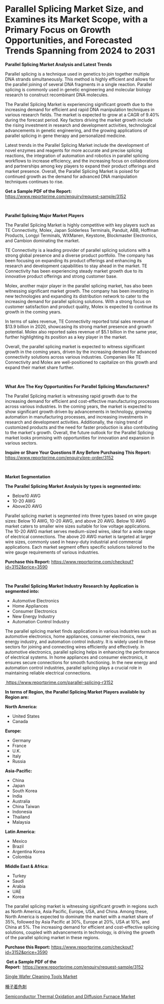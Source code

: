 <p><h1>Parallel Splicing Market Size, and Examines its Market Scope, with a Primary Focus on Growth Opportunities, and Forecasted Trends Spanning from 2024 to 2031</h1></p><p><strong>Parallel Splicing Market Analysis and Latest Trends</strong></p>
<p><p>Parallel splicing is a technique used in genetics to join together multiple DNA strands simultaneously. This method is highly efficient and allows for the parallel joining of several DNA fragments in a single reaction. Parallel splicing is commonly used in genetic engineering and molecular biology research to construct recombinant DNA molecules.</p><p>The Parallel Splicing Market is experiencing significant growth due to the increasing demand for efficient and rapid DNA manipulation techniques in various research fields. The market is expected to grow at a CAGR of 9.40% during the forecast period. Key factors driving the market growth include the rising investment in research and development activities, technological advancements in genetic engineering, and the growing applications of parallel splicing in gene therapy and personalized medicine.</p><p>Latest trends in the Parallel Splicing Market include the development of novel enzymes and reagents for more accurate and precise splicing reactions, the integration of automation and robotics in parallel splicing workflows to increase efficiency, and the increasing focus on collaborations and partnerships among key players to expand their product offerings and market presence. Overall, the Parallel Splicing Market is poised for continued growth as the demand for advanced DNA manipulation techniques continues to rise.</p></p>
<p><strong>Get a Sample PDF of the Report:&nbsp;</strong> <a href="https://www.reportprime.com/enquiry/request-sample/3152">https://www.reportprime.com/enquiry/request-sample/3152</a></p>
<p>&nbsp;</p>
<p><strong>Parallel Splicing Major Market Players</strong></p>
<p><p>The Parallel Splicing Market is highly competitive with key players such as TE Connectivity, Molex, Japan Solderless Terminals, Panduit, ABB, Hoffman Products, Longyi Terminals, WXManen, Keystone, Blockmaster Electronics, and Cambion dominating the market.</p><p>TE Connectivity is a leading provider of parallel splicing solutions with a strong global presence and a diverse product portfolio. The company has been focusing on expanding its product offerings and enhancing its research and development capabilities to stay ahead in the market. TE Connectivity has been experiencing steady market growth due to its innovative product offerings and strong customer base.</p><p>Molex, another major player in the parallel splicing market, has also been witnessing significant market growth. The company has been investing in new technologies and expanding its distribution network to cater to the increasing demand for parallel splicing solutions. With a strong focus on customer satisfaction and product quality, Molex is expected to continue its growth in the coming years.</p><p>In terms of sales revenue, TE Connectivity reported total sales revenue of $13.9 billion in 2020, showcasing its strong market presence and growth potential. Molex also reported sales revenue of $5.1 billion in the same year, further highlighting its position as a key player in the market.</p><p>Overall, the parallel splicing market is expected to witness significant growth in the coming years, driven by the increasing demand for advanced connectivity solutions across various industries. Companies like TE Connectivity and Molex are well-positioned to capitalize on this growth and expand their market share further.</p></p>
<p>&nbsp;</p>
<p><strong>What Are The Key Opportunities For Parallel Splicing Manufacturers?</strong></p>
<p><p>The Parallel Splicing market is witnessing rapid growth due to the increasing demand for efficient and cost-effective manufacturing processes across various industries. In the coming years, the market is expected to show significant growth driven by advancements in technology, growing automation in manufacturing processes, and increasing investments in research and development activities. Additionally, the rising trend of customized products and the need for faster production is also contributing to the market's growth. Overall, the future outlook for the Parallel Splicing market looks promising with opportunities for innovation and expansion in various sectors.</p></p>
<p><strong>Inquire or Share Your Questions If Any Before Purchasing This Report:</strong> <a href="https://www.reportprime.com/enquiry/pre-order/3152">https://www.reportprime.com/enquiry/pre-order/3152</a></p>
<p>&nbsp;</p>
<p><strong>Market Segmentation</strong></p>
<p><strong>The Parallel Splicing Market Analysis by types is segmented into:</strong></p>
<p><ul><li>Below10 AWG</li><li>10-20 AWG</li><li>Above20 AWG</li></ul></p>
<p><p>Parallel splicing market is segmented into three types based on wire gauge sizes: Below 10 AWG, 10-20 AWG, and above 20 AWG. Below 10 AWG market caters to smaller wire sizes suitable for low voltage applications. The 10-20 AWG market serves medium-sized wires, ideal for a wide range of electrical connections. The above 20 AWG market is targeted at larger wire sizes, commonly used in heavy-duty industrial and commercial applications. Each market segment offers specific solutions tailored to the wire gauge requirements of various industries.</p></p>
<p><strong>Purchase this Report:&nbsp;</strong><a href="https://www.reportprime.com/checkout?id=3152&price=3590">https://www.reportprime.com/checkout?id=3152&price=3590</a></p>
<p>&nbsp;</p>
<p><strong>The Parallel Splicing Market Industry Research by Application is segmented into:</strong></p>
<p><ul><li>Automotive Electronics</li><li>Home Appliances</li><li>Consumer Electronics</li><li>New Energy Industry</li><li>Automation Control Industry</li></ul></p>
<p><p>The parallel splicing market finds applications in various industries such as automotive electronics, home appliances, consumer electronics, new energy industry, and automation control industry. It is widely used in these sectors for joining and connecting wires efficiently and effectively. In automotive electronics, parallel splicing helps in enhancing the performance of electrical systems. In home appliances and consumer electronics, it ensures secure connections for smooth functioning. In the new energy and automation control industries, parallel splicing plays a crucial role in maintaining reliable electrical connections.</p></p>
<p><a href="https://www.reportprime.com/parallel-splicing-r3152">&nbsp;https://www.reportprime.com/parallel-splicing-r3152</a></p>
<p><strong>In terms of Region, the Parallel Splicing Market Players available by Region are:</strong></p>
<p>
    <p> <strong> North America: </strong>
        <ul>
            <li>United States</li>
            <li>Canada</li>
        </ul>
        </p> 
    <p> <strong> Europe: </strong>
        <ul>
            <li>Germany</li>
            <li>France</li>
            <li>U.K.</li>
            <li>Italy</li>
            <li>Russia</li>
        </ul>
        </p> 
    <p> <strong> Asia-Pacific: </strong>
        <ul>
            <li>China</li>
            <li>Japan</li>
            <li>South Korea</li>
            <li>India</li>
            <li>Australia</li>
            <li>China Taiwan</li>
            <li>Indonesia</li>
            <li>Thailand</li>
            <li>Malaysia</li>
        </ul>
        </p> 
    <p> <strong> Latin America: </strong>
        <ul>
            <li>Mexico</li>
            <li>Brazil</li>
            <li>Argentina Korea</li>
            <li>Colombia</li>
        </ul>
        </p> 
    <p> <strong> Middle East & Africa: </strong>
        <ul>
            <li>Turkey</li>
            <li>Saudi</li>
            <li>Arabia</li>
            <li>UAE</li>
            <li>Korea</li>
        </ul>
    </p>
    </p>
<p><p>The parallel splicing market is witnessing significant growth in regions such as North America, Asia Pacific, Europe, USA, and China. Among these, North America is expected to dominate the market with a market share of 35%, followed by Asia Pacific at 30%, Europe at 20%, USA at 10%, and China at 5%. The increasing demand for efficient and cost-effective splicing solutions, coupled with advancements in technology, is driving the growth of the parallel splicing market in these regions.</p></p>
<p><strong>Purchase this Report: </strong><a href="https://www.reportprime.com/checkout?id=3152&price=3590">https://www.reportprime.com/checkout?id=3152&price=3590</a></p>
<p>&nbsp;<strong>Get a Sample PDF of the Report:&nbsp;&nbsp;</strong><a href="https://www.reportprime.com/enquiry/request-sample/3152">https://www.reportprime.com/enquiry/request-sample/3152</a></p>
<p><strong></strong></p>
<p><p><a href="https://github.com/JuliaFadel1922/Market-Research-Report-List-1/blob/main/single-wafer-cleaning-tools-market.md">Single Wafer Cleaning Tools Market</a></p><p><a href="https://github.com/DudleyFerry/Market-Research-Report-List-1/blob/main/156928372774.md">種子着色剤</a></p><p><a href="https://github.com/moyahfrancoestellec51j635wcx/Market-Research-Report-List-2/blob/main/semiconductor-thermal-oxidation-and-diffusion-furnace-market.md">Semiconductor Thermal Oxidation and Diffusion Furnace Market</a></p></p>